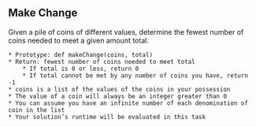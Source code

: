 ## Make Change

Given a pile of coins of different values, determine the fewest number of coins needed to meet a given amount total.

    * Prototype: def makeChange(coins, total)
    * Return: fewest number of coins needed to meet total
        * If total is 0 or less, return 0
        * If total cannot be met by any number of coins you have, return -1
    * coins is a list of the values of the coins in your possession
    * The value of a coin will always be an integer greater than 0
    * You can assume you have an infinite number of each denomination of coin in the list
    * Your solution’s runtime will be evaluated in this task
